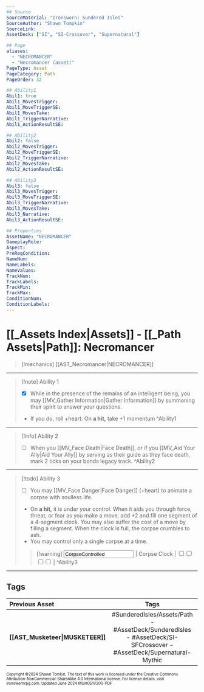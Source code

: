 ```yaml
---
## Source
SourceMaterial: "Ironsworn: Sundered Isles"
SourceAuthor: "Shawn Tompkin"
SourceLink: 
AssetDeck: ["SI", "SI-Crossover", "Supernatural"]

## Page
aliases:
  - "NECROMANCER"
  - "Necromancer (asset)"
PageType: Asset
PageCategory: Path
PageOrder: 32

## Ability1
Abil1: true
Abil1_MovesTrigger: 
Abil1_MoveTriggerSE: 
Abil1_MovesTake: 
Abil1_TriggerNarrative: 
Abil1_ActionResultSE: 

## Ability2
Abil2: false
Abil2_MovesTrigger: 
Abil2_MoveTriggerSE: 
Abil2_TriggerNarrative: 
Abil2_MovesTake: 
Abil2_ActionResultSE: 

## Ability3
Abil3: false
Abil3_MovesTrigger: 
Abil3_MoveTriggerSE: 
Abil3_TriggerNarrative: 
Abil3_MovesTake: 
Abil3_Narrative: 
Abil3_ActionResultSE: 

## Properties
AssetName: "NECROMANCER"
GameplayRole: 
Aspect: 
PreReqCondition: 
NameNum: 
NameLabels: 
NameValues: 
TrackNum: 
TrackLabels: 
TrackMin: 
TrackMax: 
ConditionNum: 
ConditionLabels: 
---
```

# [[_Assets Index|Assets]] - [[_Path Assets|Path]]: Necromancer

> [!mechanics] [[AST_Necromancer|NECROMANCER]]
___
> [!note] Ability 1
> - [x] While in the presence of the remains of an intelligent being, you may [[MV_Gather Information|Gather Information]] by summoning their spirit to answer your questions.
> - If you do, roll +heart. On **a hit,** take +1 momentum ^Ability1
___
> [!info] Ability 2
> - [ ] When you [[MV_Face Death|Face Death]], or if you [[MV_Aid Your Ally|Aid Your Ally]] by serving as their guide as they face death, mark 2 ticks on your bonds legacy track. ^Ability2
___
> [!todo] Ability 3
> - [ ] You may [[MV_Face Danger|Face Danger]] (+heart) to animate a corpse with soulless life.
> - On **a hit,** it is under your control.
> 	When it aids you through force, threat, or fear as you make a move, add +2 and fill one segment of a 4-segment clock. You may also suffer the cost of a move by filling a segment.
> 	When the clock is full, the corpse crumbles to ash.
> - You may control only a single corpse at a time. 
> > [!warning] <input type=texbox value="CorpseControlled"> | Corpse Clock | <input type="checkbox" /><input type="checkbox" /><input type="checkbox" /><input type="checkbox" /> | ^Ability3
___
## Tags

| Previous Asset | Tags | Next Asset |
| :--- | :---: | ---: |
| **[[AST_Musketeer\|MUSKETEER]]** | #SunderedIsles/Assets/Path - #AssetDeck/SunderedIsles - #AssetDeck/SI-SFCrossover - #AssetDeck/Supernatural-Mythic| **[[AST_Overlander\|OVERLANDER]]** |

<font size=-2>Copyright ©2024 Shawn Tomkin. The text of this work is licensed under the Creative Commons Attribution-NonCommercial-ShareAlike 4.0 International license. For license details, visit ironswornrpg.com. Updated June 2024 MUH051V200-PDF</font>